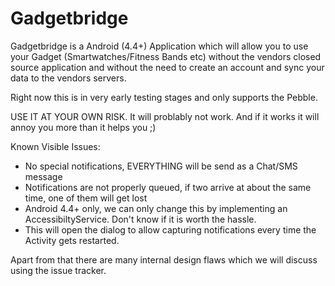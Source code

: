 Gadgetbridge
============

Gadgetbridge is a Android (4.4+) Application which will allow you to use your
Gadget (Smartwatches/Fitness Bands etc) without the vendors closed source
application and without the need to create an account and sync your data to the
vendors servers.

Right now this is in very early testing stages and only supports the Pebble.

USE IT AT YOUR OWN RISK. It will problably not work. And if it works it will
annoy you more than it helps you ;)

Known Visible Issues:

* No special notifications, EVERYTHING will be send as a Chat/SMS message
* Notifications are not properly queued, if two arrive at about the same time,
  one of them will get lost
* Android 4.4+ only, we can only change this by implementing an
  AccessibiltyService. Don't know if it is worth the hassle.
* This will open the dialog to allow capturing notifications every time the
  Activity gets restarted.

Apart from that there are many internal design flaws which we will discuss using
the issue tracker.
